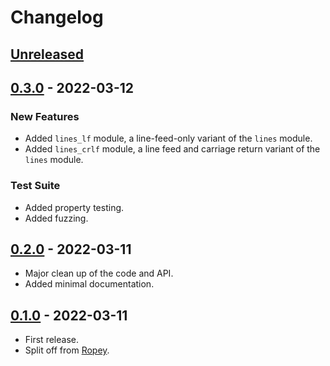 # Changelog


## [Unreleased]


## [0.3.0] - 2022-03-12

### New Features
- Added `lines_lf` module, a line-feed-only variant of the `lines` module.
- Added `lines_crlf` module, a line feed and carriage return variant of the `lines` module.

### Test Suite
- Added property testing.
- Added fuzzing.


## [0.2.0] - 2022-03-11

- Major clean up of the code and API.
- Added minimal documentation.


## [0.1.0] - 2022-03-11

- First release.
- Split off from [Ropey](https://crates.io/crates/ropey).


[Unreleased]: https://github.com/cessen/str_indices/compare/v0.3.0...HEAD
[0.3.0]: https://github.com/cessen/str_indices/compare/v0.2.0...v0.3.0
[0.2.0]: https://github.com/cessen/str_indices/compare/v0.1.0...v0.2.0
[0.1.0]: https://github.com/cessen/str_indices/releases/tag/v0.1.0
